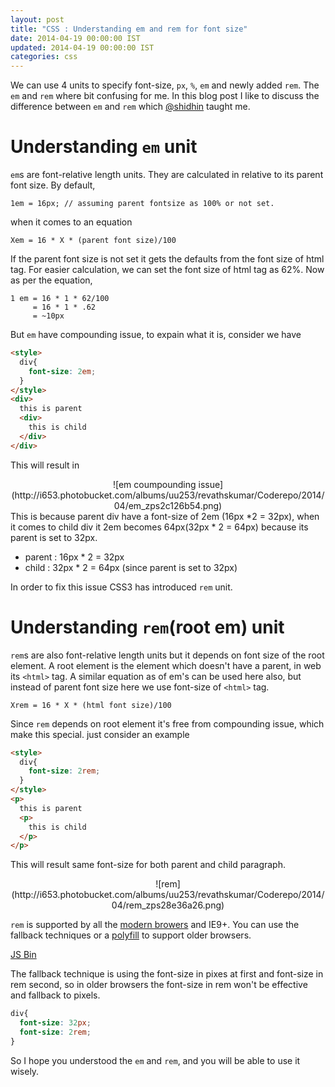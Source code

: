 ```yaml
---
layout: post
title: "CSS : Understanding em and rem for font size"
date: 2014-04-19 00:00:00 IST
updated: 2014-04-19 00:00:00 IST
categories: css
---
```


We can use 4 units to specify font-size, `px`, `%`, `em` and newly added `rem`. The `em` and `rem` where bit confusing for me. In this blog post I like to discuss the difference between `em` and `rem` which [@shidhin](http://twitter.com/shidhin) taught me.

# Understanding `em` unit

`em`s are font-relative length units. They are calculated in relative to its parent font size. By default,

```
1em = 16px; // assuming parent fontsize as 100% or not set.

```

when it comes to an equation

```
Xem = 16 * X * (parent font size)/100 

```
If the parent font size is not set it gets the defaults from the font size of html tag. For easier calculation, we can set the font size of html tag as 62%. Now as per the equation,

```
1 em = 16 * 1 * 62/100
     = 16 * 1 * .62
     = ~10px
```

But `em` have compounding issue, to expain what it is, consider we have

```html
<style>
  div{
    font-size: 2em;
  }
</style>
<div>
  this is parent
  <div>
    this is child
  </div>
</div>
```

This will result in 
<center>
![em coumpounding issue](http://i653.photobucket.com/albums/uu253/revathskumar/Coderepo/2014/04/em_zps2c126b54.png)
</center>
This is because parent div have a font-size of 2em (16px *2 = 32px), when it comes to child div it 2em becomes 64px(32px * 2 = 64px) because its parent is set to 32px.

* parent : 16px * 2 = 32px
* child  : 32px * 2 = 64px (since parent is set to 32px)

In order to fix this issue CSS3 has introduced `rem` unit.

# Understanding `rem`(root em) unit  

`rem`s are also font-relative length units but it depends on font size of the root element. A root element is the element which doesn't have a parent, in web its `<html>` tag. A similar equation as of em's can be used here also, but instead of parent font size here we use font-size of `<html>` tag.

```
Xrem = 16 * X * (html font size)/100 
```

Since `rem` depends on root element it's free from compounding issue, which make this special. just consider an example

```html
<style>
  div{
    font-size: 2rem;
  }
</style>
<p>
  this is parent 
  <p>
    this is child
  </p>
</p>
```

This will result same font-size for both parent and child paragraph.

<center>
![rem](http://i653.photobucket.com/albums/uu253/revathskumar/Coderepo/2014/04/rem_zps28e36a26.png)
</center>

`rem` is supported by all the [modern browers](http://caniuse.com/#search=rem) and IE9+. You can use the fallback techniques or a [polyfill](https://github.com/chuckcarpenter/REM-unit-polyfill) to support older browsers.

<a class="jsbin-embed" href="http://jsbin.com/tawux/1/embed">JS Bin</a><script src="http://static.jsbin.com/js/embed.js"></script>

The fallback technique is using the font-size in pixes at first and font-size in rem second, so in older browsers the font-size in rem won't be effective and fallback to pixels.

```css
div{
  font-size: 32px;
  font-size: 2rem;
}
```

So I hope you understood the `em` and `rem`, and you will be able to use it wisely.
